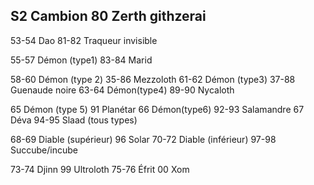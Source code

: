 ## S2  Cambion 80  Zerth githzerai


53-54 Dao 81-82 Traqueur invisible

55-57 Démon (type1) 83-84 Marid

58-60 Démon (type 2) 35-86 Mezzoloth
61-62 Démon (type3) 37-88 Guenaude noire
63-64 Démon(type4) 89-90 Nycaloth

65 Démon (type 5) 91  Planétar
66 Démon(type6) 92-93 Salamandre
67 Déva 94-95 Slaad (tous types)

68-69 Diable (supérieur) 96 Solar
70-72 Diable (inférieur) 97-98  Succube/incube

73-74 Djinn 99  Ultroloth
75-76 Éfrit 00 Xom